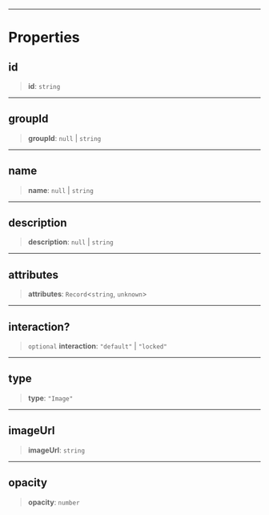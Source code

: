 ***

# Properties

## id

> **id**: `string`

***

## groupId

> **groupId**: `null` | `string`

***

## name

> **name**: `null` | `string`

***

## description

> **description**: `null` | `string`

***

## attributes

> **attributes**: `Record`\<`string`, `unknown`>

***

## interaction?

> `optional` **interaction**: `"default"` | `"locked"`

***

## type

> **type**: `"Image"`

***

## imageUrl

> **imageUrl**: `string`

***

## opacity

> **opacity**: `number`
